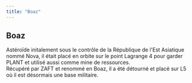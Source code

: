```yaml
---
title: "Boaz"
---
```


Boaz
----

Astéroïde initalement sous le contrôle de la République de l'Est Asiatique nommé Nova, il était placé en orbite sur le point Lagrange 4 pour garder PLANT et utilisé aussi comme mine de ressources.  
Récupéré par ZAFT et renommé en Boaz, il a été détourné et placé sur L5 où il est désormais une base militaire.

